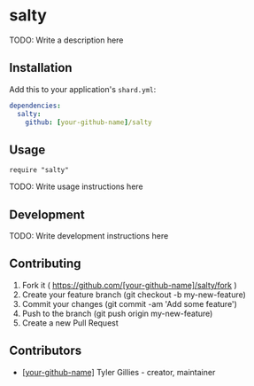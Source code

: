 # salty

TODO: Write a description here

## Installation

Add this to your application's `shard.yml`:

```yaml
dependencies:
  salty:
    github: [your-github-name]/salty
```

## Usage

```crystal
require "salty"
```

TODO: Write usage instructions here

## Development

TODO: Write development instructions here

## Contributing

1. Fork it ( https://github.com/[your-github-name]/salty/fork )
2. Create your feature branch (git checkout -b my-new-feature)
3. Commit your changes (git commit -am 'Add some feature')
4. Push to the branch (git push origin my-new-feature)
5. Create a new Pull Request

## Contributors

- [[your-github-name]](https://github.com/[your-github-name]) Tyler Gillies - creator, maintainer
